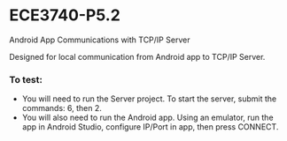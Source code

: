 # ECE3740-P5.2
Android App Communications with TCP/IP Server

Designed for local communication from Android app to TCP/IP Server.

### To test:
- You will need to run the Server project. To start the server, submit the commands: 6, then 2.
- You will also need to run the Android app. Using an emulator, run the app in Android Studio, configure IP/Port in app, then press CONNECT.
